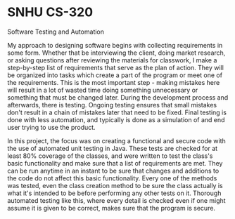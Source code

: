 # SNHU CS-320
Software Testing and Automation

My approach to designing software begins with collecting requirements in some form. Whether that be interviewing the client, doing market research, or asking questions after reviewing the materials for classwork, I make a step-by-step list of requirements that serve as the plan of action. They will be organized into tasks which create a part of the program or meet one of the requirements. This is the most important step - making mistakes here will result in a lot of wasted time doing something unnecessary or something that must be changed later. During the development process and afterwards, there is testing. Ongoing testing ensures that small mistakes don't result in a chain of mistakes later that need to be fixed. Final testing is done with less automation, and typically is done as a simulation of and end user trying to use the product.

In this project, the focus was on creating a functional and secure code with the use of automated unit testing in Java. These tests are checked for at least 80% coverage of the classes, and were written to test the class's basic functionality and make sure that a list of requirements are met. They can be run anytime in an instant to be sure that changes and additions to the code do not affect this basic functionality. Every one of the methods was tested, even the class creation method to be sure the class actually is what it's intended to be before performing any other tests on it. Thorough automated testing like this, where every detail is checked even if one might assume it is given to be correct, makes sure that the program is secure.
